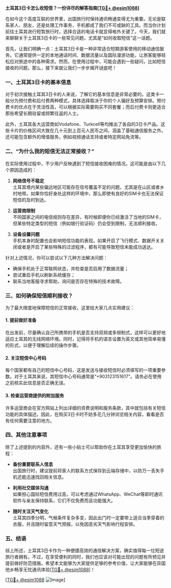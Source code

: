 **土耳其3日卡怎么收短信？一份详尽的解答指南[[TG💪+ @esim1088](https://t.me/s/esim1088)]**

在如今这个高度互联的世界里，出国旅行时保持通讯畅通变得尤为重要。无论是联系家人、朋友，还是处理工作事务，手机都成了我们不可或缺的工具。而当你计划前往土耳其进行短暂旅行时，选择合适的电话卡就显得格外关键了。今天，我们就来聊聊关于土耳其3日卡的一些常见问题，尤其是“如何收取短信”这一话题。

首先，让我们明确一点：土耳其3日卡是一种非常适合短期游客使用的移动通信服务。它通常提供一定的本地通话时间、数据流量以及国际漫游功能，让旅客能够轻松应对旅途中的各种需求。然而，在使用过程中，可能会遇到一些疑问，比如短信接收的问题。那么，接下来就让我们一步步揭开谜底吧！

### **一、土耳其3日卡的基本信息**

对于初次接触土耳其3日卡的人来说，了解它的基本信息是非常必要的。这类卡一般分为预付费和后付费两种模式，具体选择取决于你的个人偏好及预算安排。预付费卡的优点在于灵活性高，可以根据实际需要购买不同套餐；而后付费卡则更适合那些希望长期驻留或频繁往返的人士。

此外，土耳其各大运营商如Vodafone、Turkcell等均推出了各自的3日卡产品。这些卡片的价格区间大致在几十元到上百元人民币之间，涵盖了基础通信服务之外，还可能包含额外的增值服务，例如视频通话支持或者特定网站免流等。

### **二、“为什么我的短信无法正常接收？”**

在实际使用过程中，不少用户反映遇到了短信接收困难的情况。这可能是由以下几个原因造成的：

1. **网络信号不稳定**  
   土耳其境内某些偏远地区可能存在信号覆盖不足的问题，尤其是在山区或者乡村地带。如果你恰好身处这样的环境中，那么即使有良好的SIM卡也无法保证短信的及时到达。

2. **运营商限制**  
   不同国家之间的电信规则存在差异，有时候即便你已经激活了当地的SIM卡，但某些特定类型的短信（例如银行验证码）仍会受到限制，无法顺利接收。

3. **设备设置问题**  
   手机本身的配置也会影响短信功能的表现。如果开启了飞行模式、数据开关关闭或者是开启了某些特殊的过滤程序，都有可能导致短信未能成功送达。

针对上述情况，你可以尝试以下几种方法解决问题：

- 确保手机处于正常联网状态，并检查是否启用了数据流量；
- 尝试重启手机以刷新系统缓存；
- 联系当地客服寻求帮助，询问是否存在特殊的技术故障。

### **三、如何确保短信顺利接收？**

为了最大限度地保障短信的正常接收，这里给大家几点实用建议：

#### **1. 提前做好准备**
在出发前，尽量确认自己所携带的手机是否支持双频或多频制式，这样可以更好地适应土耳其的无线网络环境。同时，记得将手机的语言设置为英文或其他简单易懂的形式，以便于理解后续的操作步骤。

#### **2. 关注短信中心号码**
每个国家都有自己的短信中心号码，这是发送与接收短信时必须填写的一项重要参数。对于土耳其来说，其短信中心号码通常是“+903123151617”。请务必在使用之前核实此信息是否正确无误。

#### **3. 检查运营商提供的附加服务**
许多运营商会在官方网站上列出详细的资费说明和服务条款，其中就包括有关短信功能的具体描述。因此，在购买3日卡时不妨多花几分钟浏览相关内容，看看是否有任何需要注意的地方。

### **四、其他注意事项**

除了上述提到的内容外，还有一些小贴士可以帮助你在土耳其享受更加愉快的旅程：

- **备份重要联系人信息**  
  出国旅行时，建议提前将家人的联系方式保存到云端存储中，以防万一丢失手机还能迅速找回相关信息。

- **利用社交媒体沟通**  
  如果担心国际短信费用过高，可以考虑通过WhatsApp、WeChat等即时通讯软件与亲友保持联系，它们不仅免费而且功能强大。

- **随时关注天气变化**  
  土耳其四季分明，气候条件复杂多变，因此出门时一定要带上适合当季穿着的衣服，并且随时留意天气预报，以免因恶劣天气影响行程安排。

### **五、结语**

综上所述，土耳其3日卡作为一种便捷高效的通信解决方案，确实值得每一位短途旅行者拥有。不过，在享受便利的同时，我们也应该对可能出现的问题有所预见并提前做好防范措施。希望本文能够为大家提供足够的参考价值，让大家能够在异国他乡畅享无忧通讯体验[[TG💪+ @esim1088](https://t.me/s/esim1088)]！

[[TG💪+ @esim1088](https://t.me/s/esim1088) ![Image](https://i.postimg.cc/4NQfJmqS/Snipaste-2025-05-13-00-14-12.png)]